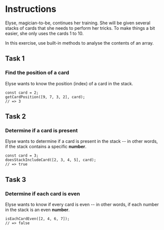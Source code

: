 # Instructions

Elyse, magician-to-be, continues her training. She will be given several stacks of cards that she needs to perform her tricks. To make things a bit easier, she only uses the cards 1 to 10.

In this exercise, use built-in methods to analyse the contents of an array.

## Task 1

### Find the position of a card

Elyse wants to know the position (index) of a card in the stack.

    const card = 2;
    getCardPosition([9, 7, 3, 2], card);
    // => 3

## Task 2

### Determine if a card is present

Elyse wants to determine if a card is present in the stack -- in other words, if the stack contains a specific **number**.

    const card = 3;
    doesStackIncludeCard([2, 3, 4, 5], card);
    // => true

## Task 3

### Determine if each card is even

Elyse wants to know if every card is even -- in other words, if each number in the stack is an even **number**.

    isEachCardEven([2, 4, 6, 7]);
    // => false
